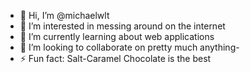 - 👋 Hi, I’m @michaelwlt
- 👀 I’m interested in messing around on the internet
- 🌱 I’m currently learning about web applications
- 💞️ I’m looking to collaborate on pretty much anything-
- ⚡ Fun fact: Salt-Caramel Chocolate is the best

<!---
michaelwlt/michaelwlt is a ✨ special ✨ repository because its `README.md` (this file) appears on your GitHub profile.
You can click the Preview link to take a look at your changes.
--->

